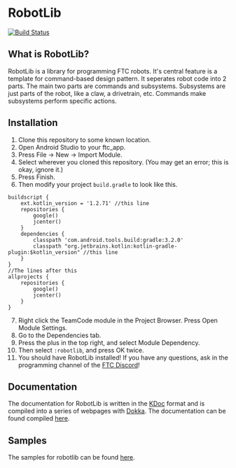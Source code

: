RobotLib
==

[![Build Status](https://travis-ci.org/JDroids/robotlib.svg?branch=master)](https://travis-ci.org/JDroids/robotlib)

What is RobotLib?
--
RobotLib is a library for programming FTC robots. It's central feature is a 
template for command-based design pattern. It seperates robot code into 2 parts.
The main two parts are commands and subsystems. Subsystems are just parts 
of the robot, like a claw, a drivetrain, etc. Commands make subsystems perform 
specific actions.

Installation
--
1. Clone this repository to some known location.
2. Open Android Studio to your ftc_app.
3. Press File -> New -> Import Module.
4. Select wherever you cloned this repository. (You may get an error; this is okay, ignore it.)
5. Press Finish.
6. Then modify your project `build.gradle` to look like this.
```
buildscript {
    ext.kotlin_version = '1.2.71' //this line
    repositories {
        google()
        jcenter()
    }
    dependencies {
        classpath 'com.android.tools.build:gradle:3.2.0'
        classpath "org.jetbrains.kotlin:kotlin-gradle-plugin:$kotlin_version" //this line
    }
}
//The lines after this
allprojects {
    repositories {
        google()
        jcenter()
    }
}
```
7. Right click the TeamCode module in the Project Browser. Press Open Module Settings.
8. Go to the Dependencies tab.
9. Press the plus in the top right, and select Module Dependency.
10. Then select `:robotlib`, and press OK twice.
11. You should have RobotLib installed! If you have any questions, ask in the programming channel of the [FTC Discord](https://discord.gg/8v3cbkj)!

Documentation
--
The documentation for RobotLib is written in the [KDoc](https://kotlinlang.org/docs/reference/kotlin-doc.html) format and is compiled into a series of webpages with [Dokka](https://github.com/Kotlin/dokka). The documentation can be found compiled [here](https://jdroids.github.io/robotlib/).

Samples
--
The samples for robotlib can be found [here](https://github.com/JDroids/robotlib-examples).
